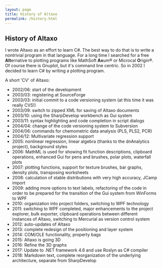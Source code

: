 ```yaml
---
layout: page
title: History of Altaxo
permalink: /history.html
---
```


## History of Altaxo

I wrote Altaxo as an effort to learn C#. 
The best way to do that is to write a nontrivial program in that language. 
For a long time I searched for a free **Alt**ernative to plotting programs 
like MathSoft **Ax**um® or Microcal **O**rigin®. 
Of course there is Gnuplot, but it's command line centric. 
So in 2002 I decided to learn C# by writing a plotting program.

A short 'CV' of Altaxo:

* 2002/06: start of the development
* 2003/03: registering at SourceForge
* 2003/03: initial commit to a code versioning system (at this time it was really CVS!)
* 2003/09: switch to zipped XML for saving of Altaxo documents
* 2003/10: using the SharpDevelop workbench as Gui system
* 2003/11: syntax highlighting and code completion in script dialogs
* 2004/04: change of the code versioning system to Subversion
* 2004/06: commands for chemometric data analysis (PLS, PLS2, PCR)
* 2004/12: Multivariate regression support
* 2005: nonlinear regression, linear algebra (thanks to the dnAnalytics project), background styles
* 2006: MathML is used for showing fit function descriptions, clipboard operations, enhanced Gui for pens and brushes, polar plots, waterfall plots
* 2007: plotting functions, support for texture brushes, bar graphs, density plots, transposing worksheets
* 2008: calculation of stable distributions with very high accuracy, JCamp import
* 2009: adding more options to text labels, refactoring of the code in order to be prepared for the transition of the Gui system from WinForms to WPF
* 2010: organization into project folders, switching to WPF technology
* 2011: switching to WPF completed, major enhancements to the project explorer, bulk exporter, clipboard operations between different instances of Altaxo, switching to Mercurial as version control system
* 2012: auto-updates of Altaxo
* 2013: complete redesign of the positioning and layer system
* 2014: COM/OLE functionality, property bags
* 2015: Altaxo is going 3D
* 2016: Refine the 3D graphs
* 2017: Update to .NET framework 4.6 and use Roslyn as C# compiler
* 2018: Markdown text, complete reorganization of the underlying architecture, separate from SharpDevelop
